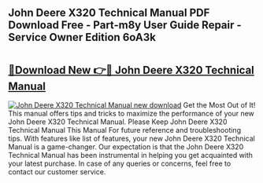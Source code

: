 ## John Deere X320 Technical Manual PDF Download Free - Part-m8y User Guide Repair - Service Owner Edition 6oA3k

# <h2><a href="http://bc90003.oget.top/?id=John+Deere+X320+Technical+Manual">🔗Download New 👉🔴 John Deere X320 Technical Manual</a></h2>

[![John Deere X320 Technical Manual new download](https://i.imgur.com/5g1atiW.png)](http://bc90003.oget.top/?id=John+Deere+X320+Technical+Manual)
Get the Most Out of It! This manual offers tips and tricks to maximize the performance of your new John Deere X320 Technical Manual. Please Keep John Deere X320 Technical Manual This Manual For future reference and troubleshooting tips. With features like list of features, your new John Deere X320 Technical Manual is a game-changer. Our expectation is that the John Deere X320 Technical Manual has been instrumental in helping you get acquainted with your latest purchase. In case of any queries or concerns, feel free to contact our customer service.
